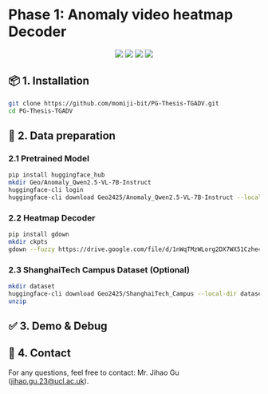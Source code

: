 # Phase 1: Anomaly video heatmap Decoder

<p align="center">
  <a href="https://arxiv.org/abs/" target="_blank"><img src="https://img.shields.io/badge/arXiv-Upcoming-red?logo=arxiv"></a>
  <a href="https://huggingface.co/datasets/Geo2425/ShanghaiTech_Campus" target="_blank"><img src="https://img.shields.io/badge/%F0%9F%A4%97%20Hugging%20Face-Dataset-orange"></a>
  <a href="https://huggingface.co/Geo2425/Anomaly_Qwen2.5-VL-7B-Instruct" target="_blank"><img src="https://img.shields.io/badge/%F0%9F%A4%97%20Hugging%20Face-Model-orange"></a>
  <a href="https://drive.google.com/drive/folders/1cIISTK_XLcwCBgUw9wfyF8ABrh26nZuV?usp=sharing" target="_blank"><img src="https://img.shields.io/badge/Google%20Drive-Decoder
     -blue?logo=google-drive"></a>
</p>



## 📦 1. Installation

```bash
git clone https://github.com/momiji-bit/PG-Thesis-TGADV.git
cd PG-Thesis-TGADV

```



## 📂 2. Data preparation

### 2.1 Pretrained Model

```bash
pip install huggingface_hub
mkdir Geo/Anomaly_Qwen2.5-VL-7B-Instruct
huggingface-cli login
huggingface-cli download Geo2425/Anomaly_Qwen2.5-VL-7B-Instruct --local-dir Geo/Anomaly_Qwen2.5-VL-7B-Instruct

```

### 2.2 Heatmap Decoder

```bash
pip install gdown
mkdir ckpts
gdown --fuzzy https://drive.google.com/file/d/1nWqTMzWLorg2DX7WX51Czhe4ayY_MHC8/view?usp=sharing -O ckpts/step006800.pth

```

### 2.3 ShanghaiTech Campus Dataset (Optional) 

```bash
mkdir dataset
huggingface-cli download Geo2425/ShanghaiTech_Campus --local-dir dataset --repo-type dataset
unzip 
```



## ✅ 3. Demo & Debug



## 📧 4. Contact

For any questions, feel free to contact: Mr. Jihao Gu (jihao.gu.23@ucl.ac.uk).
